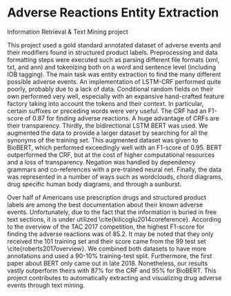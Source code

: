 # Adverse Reactions Entity Extraction
Information Retrieval & Text Mining project

This project used a gold standard annotated dataset of adverse events and their modifiers found in structured product labels. Preprocessing and data formatting steps were executed such as parsing different file formats (xml, txt, and ann) and tokenizing both on a word and sentence level (including IOB tagging). The main task was entity extraction to find the many different possible adverse events. An implementation of LSTM-CRF performed quite poorly, probably due to a lack of data. Conditional random fields on their own performed very well, especially with an expansive hand-crafted feature factory taking into account the tokens and their context. In particular, certain suffixes or preceding words were very useful. The CRF had an F1-score of 0.87 for finding adverse reactions. A huge advantage of CRFs are their transparency. Thirdly, the bidirectional LSTM BERT was used. We augmented the data to provide a larger dataset by searching for all the synonyms of the training set. This augmented dataset was given to BioBERT, which performed exceedingly well with an F1-score of 0.95. BERT outperformed the CRF, but at the cost of higher computational resources and a loss of transparency. Negation was handled by dependency grammars and co-references with a pre-trained neural net. Finally, the data was represented in a number of ways such as wordclouds, chord diagrams, drug specific human body diagrams, and through a sunburst.

Over half of Americans use prescription drugs and structured product labels are among the best documentation about their known adverse events. Unfortunately, due to the fact that the information is buried in free text sections, it is under utilized \cite{kilicoglu2014coreference}. According to the overview of the TAC 2017 competition, the highest F1-score for finding the adverse reactions was of 85.2. It may be noted that they only received the 101 training set and their score came from the 99 test set \cite{roberts2017overview}. We combined both datasets to have more annotations and used a 90-10\% training-test split. Furthermore, the first paper about BERT only came out in late 2018. Nonetheless, our results vastly outperform theirs with 87\% for the CRF and 95\% for BioBERT. This project contributes to automatically extracting and visualizing drug adverse events through text mining.
